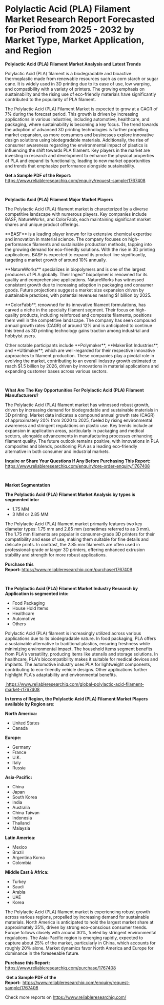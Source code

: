 <p><h1>Polylactic Acid (PLA) Filament Market Research Report Forecasted for Period from 2025 -  2032 by Market Type, Market Application, and Region</h1></p><p><strong>Polylactic Acid (PLA) Filament Market Analysis and Latest Trends</strong></p>
<p><p>Polylactic Acid (PLA) filament is a biodegradable and bioactive thermoplastic made from renewable resources such as corn starch or sugar cane. It is widely used in 3D printing due to its ease of use, low warping, and compatibility with a variety of printers. The growing emphasis on sustainability and the rising use of eco-friendly materials have significantly contributed to the popularity of PLA filament.</p><p>The Polylactic Acid (PLA) Filament Market is expected to grow at a CAGR of 7% during the forecast period. This growth is driven by increasing applications in various industries, including automotive, healthcare, and packaging, where sustainability is becoming a key focus. The trend towards the adoption of advanced 3D printing technologies is further propelling market expansion, as more consumers and businesses explore innovative design solutions using biodegradable materials. Additionally, the rise of consumer awareness regarding the environmental impact of plastics is influencing the shift towards PLA filament. Key players in the market are investing in research and development to enhance the physical properties of PLA and expand its functionality, leading to new market opportunities and trends that emphasize performance alongside sustainability.</p></p>
<p><strong>Get a Sample PDF of the Report:&nbsp;</strong> <a href="https://www.reliableresearchiq.com/enquiry/request-sample/1767408?utm_campaign=1834&utm_medium=2&utm_source=Github&utm_content=ia&utm_term=02022025&utm_id=polylactic-acid-pla-filament">https://www.reliableresearchiq.com/enquiry/request-sample/1767408</a></p>
<p>&nbsp;</p>
<p><strong>Polylactic Acid (PLA) Filament Major Market Players</strong></p>
<p><p>The Polylactic Acid (PLA) filament market is characterized by a diverse competitive landscape with numerous players. Key companies include BASF, NatureWorks, and ColorFabb, each maintaining significant market shares and unique product offerings.</p><p>**BASF** is a leading player known for its extensive chemical expertise and innovation in material science. The company focuses on high-performance filaments and sustainable production methods, tapping into the growing demand for eco-friendly solutions. With the rise in 3D printing applications, BASF is expected to expand its product line significantly, targeting a market growth of around 10% annually.</p><p>**NatureWorks** specializes in biopolymers and is one of the largest producers of PLA globally. Their Ingeo™ biopolymer is renowned for its quality and comprehensive applications. NatureWorks has witnessed consistent growth due to increasing adoption in packaging and consumer goods. Future projections suggest a market size expansion driven by sustainable practices, with potential revenues nearing $1 billion by 2025.</p><p>**ColorFabb**, renowned for its innovative filament formulations, has carved a niche in the specialty filament segment. Their focus on high-quality products, including reinforced and composite filaments, positions them well in the competitive landscape. The company has seen compound annual growth rates (CAGR) of around 12% and is anticipated to continue this trend as 3D printing technology gains traction among industrial and hobbyist users.</p><p>Other notable participants include **Polymaker**, **MakerBot Industries**, and **Ultimaker**, which are well-regarded for their respective innovative approaches to filament production. These companies play a pivotal role in evolving the market, contributing to an overall industry growth estimated to reach $1.5 billion by 2026, driven by innovations in material applications and expanding customer bases across various sectors.</p></p>
<p>&nbsp;</p>
<p><strong>What Are The Key Opportunities For Polylactic Acid (PLA) Filament Manufacturers?</strong></p>
<p><p>The Polylactic Acid (PLA) filament market has witnessed robust growth, driven by increasing demand for biodegradable and sustainable materials in 3D printing. Market data indicates a compound annual growth rate (CAGR) of approximately 20% from 2020 to 2025, fueled by rising environmental awareness and stringent regulations on plastic use. Key trends include an expansion in application areas, particularly in packaging and medical sectors, alongside advancements in manufacturing processes enhancing filament quality. The future outlook remains positive, with innovations in PLA composites and blends, positioning PLA as a leading eco-friendly alternative in both consumer and industrial markets.</p></p>
<p><strong>Inquire or Share Your Questions If Any Before Purchasing This Report:</strong> <a href="https://www.reliableresearchiq.com/enquiry/pre-order-enquiry/1767408?utm_campaign=1834&utm_medium=2&utm_source=Github&utm_content=ia&utm_term=02022025&utm_id=polylactic-acid-pla-filament">https://www.reliableresearchiq.com/enquiry/pre-order-enquiry/1767408</a></p>
<p>&nbsp;</p>
<p><strong>Market Segmentation</strong></p>
<p><strong>The Polylactic Acid (PLA) Filament Market Analysis by types is segmented into:</strong></p>
<p><ul><li>1.75 MM</li><li>3 MM or 2.85 MM</li></ul></p>
<p><p>The Polylactic Acid (PLA) filament market primarily features two key diameter types: 1.75 mm and 2.85 mm (sometimes referred to as 3 mm). The 1.75 mm filaments are popular in consumer-grade 3D printers for their compatibility and ease of use, making them suitable for fine details and delicate prints. In contrast, the 2.85 mm filaments are often used in professional-grade or larger 3D printers, offering enhanced extrusion stability and strength for more robust applications.</p></p>
<p><strong>Purchase this Report:&nbsp;</strong><a href="https://www.reliableresearchiq.com/purchase/1767408?utm_campaign=1834&utm_medium=2&utm_source=Github&utm_content=ia&utm_term=02022025&utm_id=polylactic-acid-pla-filament">https://www.reliableresearchiq.com/purchase/1767408</a></p>
<p>&nbsp;</p>
<p><strong>The Polylactic Acid (PLA) Filament Market Industry Research by Application is segmented into:</strong></p>
<p><ul><li>Food Packaging</li><li>House Hold Items</li><li>Healthcare</li><li>Automotive</li><li>Others</li></ul></p>
<p><p>Polylactic Acid (PLA) filament is increasingly utilized across various applications due to its biodegradable nature. In food packaging, PLA offers a sustainable alternative to traditional plastics, ensuring freshness while minimizing environmental impact. The household items segment benefits from PLA's versatility, producing items like utensils and storage solutions. In healthcare, PLA's biocompatibility makes it suitable for medical devices and implants. The automotive industry uses PLA for lightweight components, contributing to eco-friendly vehicle designs. Other applications further highlight PLA's adaptability and environmental benefits.</p></p>
<p><a href="https://www.reliableresearchiq.com/global-polylactic-acid-filament-market-r1767408?utm_campaign=1834&utm_medium=2&utm_source=Github&utm_content=ia&utm_term=02022025&utm_id=polylactic-acid-pla-filament">&nbsp;https://www.reliableresearchiq.com/global-polylactic-acid-filament-market-r1767408</a></p>
<p><strong>In terms of Region, the Polylactic Acid (PLA) Filament Market Players available by Region are:</strong></p>
<p>
    <p> <strong> North America: </strong>
        <ul>
            <li>United States</li>
            <li>Canada</li>
        </ul>
        </p> 
    <p> <strong> Europe: </strong>
        <ul>
            <li>Germany</li>
            <li>France</li>
            <li>U.K.</li>
            <li>Italy</li>
            <li>Russia</li>
        </ul>
        </p> 
    <p> <strong> Asia-Pacific: </strong>
        <ul>
            <li>China</li>
            <li>Japan</li>
            <li>South Korea</li>
            <li>India</li>
            <li>Australia</li>
            <li>China Taiwan</li>
            <li>Indonesia</li>
            <li>Thailand</li>
            <li>Malaysia</li>
        </ul>
        </p> 
    <p> <strong> Latin America: </strong>
        <ul>
            <li>Mexico</li>
            <li>Brazil</li>
            <li>Argentina Korea</li>
            <li>Colombia</li>
        </ul>
        </p> 
    <p> <strong> Middle East & Africa: </strong>
        <ul>
            <li>Turkey</li>
            <li>Saudi</li>
            <li>Arabia</li>
            <li>UAE</li>
            <li>Korea</li>
        </ul>
    </p>
    </p>
<p><p>The Polylactic Acid (PLA) filament market is experiencing robust growth across various regions, propelled by increasing demand for sustainable materials. North America is anticipated to hold the largest market share at approximately 35%, driven by strong eco-conscious consumer trends. Europe follows closely with around 30%, fueled by stringent environmental regulations. The Asia-Pacific region is emerging rapidly, expected to capture about 25% of the market, particularly in China, which accounts for roughly 20% alone. Market dynamics favor North America and Europe for dominance in the foreseeable future.</p></p>
<p><strong>Purchase this Report: </strong><a href="https://www.reliableresearchiq.com/purchase/1767408?utm_campaign=1834&utm_medium=2&utm_source=Github&utm_content=ia&utm_term=02022025&utm_id=polylactic-acid-pla-filament">https://www.reliableresearchiq.com/purchase/1767408</a></p>
<p>&nbsp;<strong>Get a Sample PDF of the Report:&nbsp;&nbsp;</strong><a href="https://www.reliableresearchiq.com/enquiry/request-sample/1767408?utm_campaign=1834&utm_medium=2&utm_source=Github&utm_content=ia&utm_term=02022025&utm_id=polylactic-acid-pla-filament">https://www.reliableresearchiq.com/enquiry/request-sample/1767408</a></p>
<p><strong></strong></p>
<p>Check more reports on <a href="https://www.reliableresearchiq.com/?utm_campaign=1834&utm_medium=2&utm_source=Github&utm_content=ia&utm_term=02022025&utm_id=polylactic-acid-pla-filament">https://www.reliableresearchiq.com/</a></p>